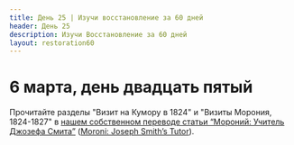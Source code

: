 ```yaml
---
title: Дeнь 25 | Изучи восстановление за 60 дней
header: День 25
description: Изучи Восстановление за 60 дней
layout: restoration60
---
```


# 6 марта, день двадцать пятый

Прочитайте разделы "Визит на Кумору в 1824" и "Визиты Морония, 1824-1827" в [нашем собственном переводе статьи “Мороний: Учитель Джозефа Смита”](/restoration60/articles/moroni) ([Moroni: Joseph Smith’s Tutor](https://www.churchofjesuschrist.org/study/ensign/1992/01/moroni-joseph-smiths-tutor?lang=eng)).